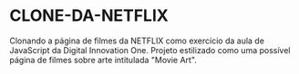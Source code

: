 # CLONE-DA-NETFLIX
Clonando a página de filmes da NETFLIX como exercício da aula de JavaScript da Digital Innovation One. Projeto estilizado como uma possível página de filmes sobre arte intitulada "Movie Art".
